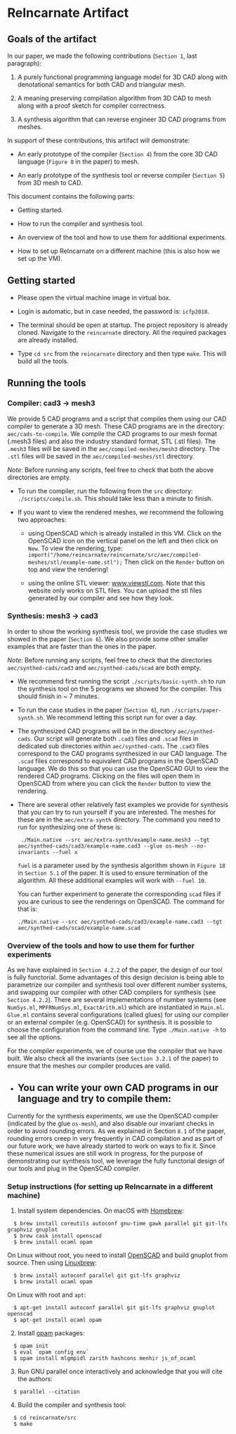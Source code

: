 # ReIncarnate Artifact

## Goals of the artifact

In our paper, we made the following contributions (`Section 1`, last
paragraph):

1. A purely functional programming language model for 3D CAD along with
   denotational semantics for both CAD and triangular mesh.

2. A meaning preserving compilation algorithm from 3D CAD to mesh along with a
   proof sketch for compiler correctness.

3. A synthesis algorithm that can reverse engineer 3D CAD programs from meshes.

In support of these contributions, this artifact will demonstrate:

* An early prototype of the compiler (`Section 4`) from the core 3D CAD
  language (`Figure 8` in the paper) to mesh.

* An early prototype of the synthesis tool or reverse compiler (`Section 5`)
  from 3D mesh to CAD.

This document contains the following parts:

* Getting started.

* How to run the compiler and synthesis tool.

* An overview of the tool and how to use them for additional experiments.

* How to set up ReIncarnate on a different machine (this is also how we set up
  the VM).

## Getting started

* Please open the virtual machine image in virtual box.

* Login is automatic, but in case needed, the password is: `icfp2018`.

* The terminal should be open at startup. The project repository is already
  cloned.  Navigate to the `reincarnate` directory.  All the required packages
  are already installed.

* Type `cd src` from the `reincarnate` directory and then type `make`. This
  will build all the tools.

## Running the tools

### Compiler: cad3 -> mesh3

We provide 5 CAD programs and a script that compiles them using our CAD
compiler to generate a 3D mesh.  These CAD programs are in the directory:
`aec/cads-to-compile`.  We compile the CAD programs to our mesh format (.mesh3
files) and also the industry standard format, STL (.stl files).  The `.mesh3`
files will be saved in the `aec/compiled-meshes/mesh3` directory. The `.stl`
files will be saved in the `aec/compiled-meshes/stl` directory.

_Note_: Before running any scripts, feel free to check that both the above
directories are empty.

* To run the compiler, run the following from the `src` directory:
  `./scripts/compile.sh`. This should take less than a minute to finish.

* If you want to view the rendered meshes, we recommend the following
  two approaches:

  - using OpenSCAD which is already installed in this VM. Click on the
    OpenSCAD icon on the vertical panel on the left and then click on `New`.
    To view the rendering, type:
    `import("/home/reincarnate/reincarnate/src/aec/compiled-meshes/stl/example-name.stl");`
    Then click on the `Render` button on top and view the rendering!

  - using the online STL viewer: www.viewstl.com. Note that this website
    only works on STL files. You can upload the stl files generated by our
    compiler and see how they look.

### Synthesis: mesh3 -> cad3

In order to show the working synthesis tool, we provide the case studies we
showed in the paper (`Section 6`). We also provide some other smaller
examples that are faster than the ones in the paper.

_Note_: Before running any scripts, feel free to check that the directories
`aec/synthed-cads/cad3` and `aec/synthed-cads/scad` are both empty.

* We recommend first running the script `./scripts/basic-synth.sh` to run the
  synthesis tool on the 5 programs we showed for the compiler. This should
  finish in ~ 7 minutes.

* To run the case studies in the paper (`Section 6`), run
  `./scripts/paper-synth.sh`. We recommend letting this script run for over a
  day.

* The synthesized CAD programs will be in the directory `aec/synthed-cads`. Our
  script will generate both `.cad3` files and `.scad` files in dedicated sub
  directories within `aec/synthed-cads`. The `.cad3` files correspond to the
  CAD programs synthesized in our CAD language. The `.scad` files correspond to
  equivalent CAD programs in the OpenSCAD language. We do this so that you can
  use the OpenSCAD GUI to view the rendered CAD programs.  Clicking on the
  files will open them in OpenSCAD from where you can click the `Render` button
  to view the rendering.

* There are several other relatively fast examples we provide for synthesis
  that you can try to run yourself if you are interested. The meshes for these
  are in the `aec/extra-synth` directory.  The command you need to run for
  synthesizing one of these is:

  ```
   ./Main.native --src aec/extra-synth/example-name.mesh3 --tgt aec/synthed-cads/cad3/example-name.cad3 --glue os-mesh --no-invariants --fuel x
  ```

  `fuel` is a parameter used by the synthesis algorithm shown in `Figure 18`
  in `Section 5.1` of the paper. It is used to ensure termination of the
  algorithm. All these additional examples will work with `--fuel 10`.

  You can further experiment to generate the corresponding `scad` files if you
  are curious to see the renderings on OpenSCAD. The command for that is:

  ```
  ./Main.native --src aec/synthed-cads/cad3/example-name.cad3 --tgt aec/synthed-cads/scad/example-name.scad
  ```

### Overview of the tools and how to use them for further experiments

As we have explained in `Section 4.2.2` of the paper, the design of our tool
is fully functorial. Some advantages of this design decision is being able
to parametrize our compiler and synthesis tool over different number
systems, and swapping our compiler with other CAD compilers for synthesis
(see `Section 4.2.2`). There are several implementations of number systems
(see `NumSys.ml`, `MPFRNumSys.ml`, `ExactArith.ml`) which are instantiated
in `Main.ml`.  `Glue.ml` contains several configurations (called glues) for
using our compiler or an external compiler (e.g. OpenSCAD) for synthesis.
It is possible to choose the configuration from the command line. Type
`./Main.native -h` to see all the options.

For the compiler experiments, we of course use the compiler that we have
built.  We also check all the invariants (see `Section 3.2.1` of the paper)
to ensure that the meshes our compiler produces are valid.

* You can write your own CAD programs in our language and try to compile them:
  - 


Currently for the synthesis experiments, we use the OpenSCAD compiler
(indicated by the glue `os-mesh`), and also disable our invariant checks in
order to avoid rounding errors. As we explained in Section `8.1` of the
paper, rounding errors creep in very frequently in CAD compilation and as
part of our future work, we have already started to work on ways to fix it.
Since these numerical issues are still work in progress, for the purpose of
demonstrating our synthesis tool, we leverage the fully functorial design of
our tools and plug in the OpenSCAD compiler.


### Setup instructions (for setting up ReIncarnate in a different machine)

1. Install system dependencies. On macOS with [Homebrew](https://brew.sh/):
```
  $ brew install coreutils autoconf gnu-time gawk parallel git git-lfs graphviz gnuplot
  $ brew cask install openscad
  $ brew install ocaml opam
```

On Linux without root, you need to install [OpenSCAD](http://www.openscad.org/downloads.html)
and build gnuplot from source. Then using [Linuxbrew](http://linuxbrew.sh/):

```
  $ brew install autoconf parallel git git-lfs graphviz
  $ brew install ocaml opam
```

On Linux with root and `apt`:
```
  $ apt-get install autoconf parallel git git-lfs graphviz gnuplot openscad
  $ apt-get install ocaml opam
```

2. Install [opam](https://opam.ocaml.org/) packages:
```
  $ opam init
  $ eval `opam config env`
  $ opam install mlgmpidl zarith hashcons menhir js_of_ocaml
```

3. Run GNU parallel once interactively and acknowledge that you will cite the authors:
```
  $ parallel --citation

```
4. Build the compiler and synthesis tool:
```
  $ cd reincarnate/src
  $ make
```
